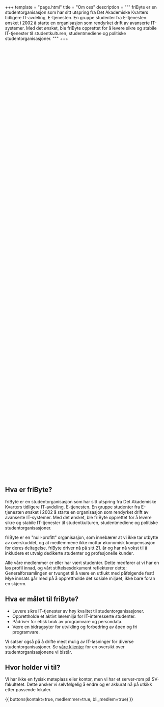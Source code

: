 +++
template = "page.html"
title = "Om oss"
description = """
friByte er en studentorganisasjon som har sitt utspring fra Det Akademiske Kvarters tidligere IT-avdeling, E-tjenesten. En gruppe studenter fra E-tjenesten ønsket i 2002 å starte en organisasjon som rendyrket drift av avanserte IT-systemer. Med det ønsket, ble friByte opprettet for å levere sikre og stabile IT-tjenester til studentkulturen, studentmediene og politiske studentorganisasjoner. 
"""
+++

<div id="illustration"></div>

<style>
[data-theme="dark"] #illustration {
    background: url("/img/illustrations/dark_undraw_team.svg") no-repeat;
    background-size: contain;
}
#illustration {
    width: 100%;
    height: 35vh;
    display: block;
    position: relative;
    margin: 0 auto;
    background: url("/img/illustrations/undraw_team.svg") no-repeat;
    background-size: contain;
}
@media (min-width: 992px) {
    #illustration {
        width: 60%;
        height: 50vh;
    }
}
</style>

## Hva er friByte?

friByte er en studentorganisasjon som har sitt utspring fra Det Akademiske
Kvarters tidligere IT-avdeling, E-tjenesten. En gruppe studenter fra E-tjenesten
ønsket i 2002 å starte en organisasjon som rendyrket drift av avanserte
IT-systemer. Med det ønsket, ble friByte opprettet for å levere sikre og stabile
IT-tjenester til studentkulturen, studentmediene og politiske
studentorganisasjoner.

friByte er en "null-profitt" organisasjon, som innebærer at vi ikke tar utbytte
av overskuddet, og at medlemmene ikke mottar økonomisk kompensasjon for deres
deltagelse. friByte driver nå på sitt 21. år og har nå vokst til å inkludere et
utvalg dedikerte studenter og profesjonelle kunder.

Alle våre medlemmer er eller har vært studenter. Dette medfører at vi har en løs
profil innad, og vårt stiftelsesdokument reflekterer dette; Generalforsamlingen
er tvunget til å være en utflukt med påfølgende fest! Mye innsats går med på å
opprettholde det sosiale miljøet, ikke bare foran en skjerm.

## Hva er målet til friByte?

- Levere sikre IT-tjenester av høy kvalitet til studentorganisasjoner.
- Opprettholde et aktivt læremiljø for IT-interesserte studenter.
- Pådriver for etisk bruk av programvare og persondata.
- Være en bidragsyter for utvikling og forbedring av åpen og fri programvare.

Vi satser også på å drifte mest mulig av IT-løsninger for diverse
studentorganisasjoner. Se [våre klienter](/klienter) for en oversikt over
studentorganisasjonene vi bistår.

## Hvor holder vi til?

Vi har ikke en fysisk møteplass eller kontor, men vi har et server-rom på
SV-fakultetet. Dette ønsker vi selvfølgelig å endre og er akkurat nå på utkikk
etter passende lokaler.

{{ buttons(kontakt=true, medlemmer=true, bli_medlem=true) }}

